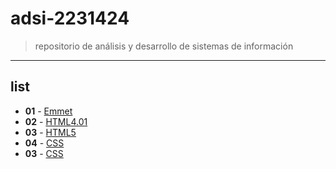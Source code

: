 # adsi-2231424
>repositorio de análisis y desarrollo de sistemas de información
---
## list

- **01** - [Emmet](01-emmet/)
- **02** - [HTML4.01](02-htm4.01l/)
- **03** - [HTML5](03-html5/)
- **04** - [CSS](04-css2.1/)
- **03** - [CSS](05-css3/)
